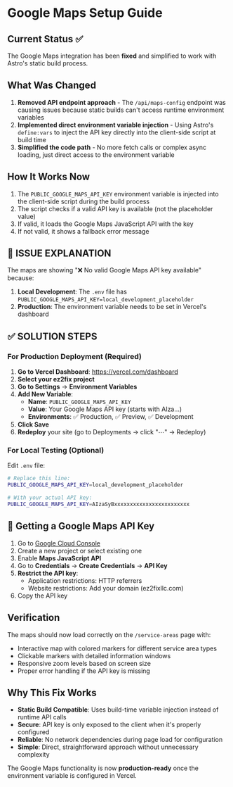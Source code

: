 # Google Maps Setup Guide

## Current Status ✅
The Google Maps integration has been **fixed** and simplified to work with Astro's static build process.

## What Was Changed
1. **Removed API endpoint approach** - The `/api/maps-config` endpoint was causing issues because static builds can't access runtime environment variables
2. **Implemented direct environment variable injection** - Using Astro's `define:vars` to inject the API key directly into the client-side script at build time
3. **Simplified the code path** - No more fetch calls or complex async loading, just direct access to the environment variable

## How It Works Now
1. The `PUBLIC_GOOGLE_MAPS_API_KEY` environment variable is injected into the client-side script during the build process
2. The script checks if a valid API key is available (not the placeholder value)
3. If valid, it loads the Google Maps JavaScript API with the key
4. If not valid, it shows a fallback error message

## 🚨 ISSUE EXPLANATION

The maps are showing "❌ No valid Google Maps API key available" because:
1. **Local Development**: The `.env` file has `PUBLIC_GOOGLE_MAPS_API_KEY=local_development_placeholder`
2. **Production**: The environment variable needs to be set in Vercel's dashboard

## ✅ SOLUTION STEPS

### For Production Deployment (Required)
1. **Go to Vercel Dashboard**: https://vercel.com/dashboard
2. **Select your ez2fix project**
3. **Go to Settings** → **Environment Variables**
4. **Add New Variable**:
   - **Name**: `PUBLIC_GOOGLE_MAPS_API_KEY`
   - **Value**: Your Google Maps API key (starts with AIza...)
   - **Environments**: ✅ Production, ✅ Preview, ✅ Development
5. **Click Save**
6. **Redeploy** your site (go to Deployments → click "⋯" → Redeploy)

### For Local Testing (Optional)
Edit `.env` file:
```bash
# Replace this line:
PUBLIC_GOOGLE_MAPS_API_KEY=local_development_placeholder

# With your actual API key:
PUBLIC_GOOGLE_MAPS_API_KEY=AIzaSyBxxxxxxxxxxxxxxxxxxxxxxxx
```

## 🔑 Getting a Google Maps API Key

1. Go to [Google Cloud Console](https://console.cloud.google.com/)
2. Create a new project or select existing one
3. Enable **Maps JavaScript API**
4. Go to **Credentials** → **Create Credentials** → **API Key**
5. **Restrict the API key**:
   - Application restrictions: HTTP referrers
   - Website restrictions: Add your domain (ez2fixllc.com)
6. Copy the API key

## Verification
The maps should now load correctly on the `/service-areas` page with:
- Interactive map with colored markers for different service area types
- Clickable markers with detailed information windows
- Responsive zoom levels based on screen size
- Proper error handling if the API key is missing

## Why This Fix Works
- **Static Build Compatible**: Uses build-time variable injection instead of runtime API calls
- **Secure**: API key is only exposed to the client when it's properly configured
- **Reliable**: No network dependencies during page load for configuration
- **Simple**: Direct, straightforward approach without unnecessary complexity

The Google Maps functionality is now **production-ready** once the environment variable is configured in Vercel.